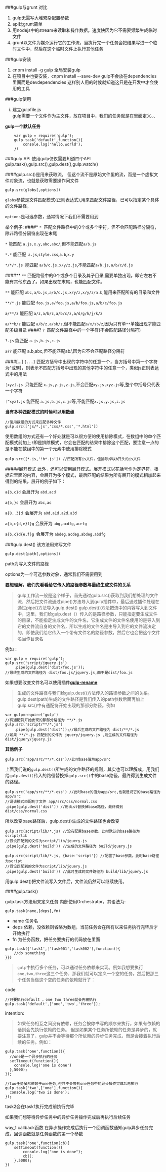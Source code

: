###gulp与grunt 对比
<ol>
<li>gulp无需写大堆繁杂配置参数</li>
<li>api比grunt简单</li>
<li>用nodejs中的stream来读取和操作数据，速度快因为它不需要频繁生成临时文件</li>
<li>grunt以文件为媒介运行它的工作流，当执行完一个任务会把结果写进一个临时文件中，然后在这个临时文件上执行其他任务</li>
</ol>

###gulp安装
<ol>
<li>cnpm install -g gulp  全局安装gulp</li>
<li>在项目中也要安装，cnpm install --save-dev gulp不会放在dependencies里面而是devdependencies 这样别人用的时候就知道这只是在开发中才会使用的工具</li>
</ol>

###gulp使用
<ol type="i">
<li>建立gulpfile.js</li>
gulp需要一个文件作为主文件，放在项目中，我们的任务就是在里面定义、、

</ol>
	<strong>gulp一个默认任务</strong>
	
		var gulp = require('gulp');
		gulp.task('default',function(){
			console.log('hello,world');
		})

###gulp API
使用gulp仅仅需要知道四个API gulp.task(),gulp.src(),gulp.dest(),gulp.watch()

####gulp.src()是用来获取流，
但这个流不是原始文件里的流，而是一个虚拟文件对象流，也就是获取需要操作问文件

	gulp.src(globs[,options])

`globs`参数是文件匹配模式(正则表达式),用来匹配文件路径，已可以指定某个具体的文件路径，

 `options`是可选参数，通常情况下我们不需要用到

举个例子:
####*
`* `匹配文件路径中的0个或多个字符，但不会匹配路径分隔符，除非路径分隔符出现在末尾

`*` 能匹配 `a.js,x.y,abc,abc/`,但不能匹配`a/b.js`

`*.*` 能匹配` a.js`,`style.css`,`a.b`,`x.y`

`*/*/*.js `能匹配 `a/b/c.js,x/y/z.js`,不能匹配`a/b.js,a/b/c/d.js`

####**
`**` 匹配路径中的0个或多个目录及其子目录,需要单独出现，即它左右不能有其他东西了。如果出现在末尾，也能匹配文件。

`**` 能匹配 `abc,a/b.js,a/b/c.js,x/y/z,x/y/z/a.b`,能用来匹配所有的目录和文件

`**/*.js` 能匹配 `foo.js,a/foo.js,a/b/foo.js,a/b/c/foo.js`

`a/**/z` 能匹配 `a/z,a/b/z,a/b/c/z,a/d/g/h/j/k/z`

`a/**b/z` 能匹配 `a/b/z,a/sb/z`,但不能匹配`a/x/sb/z`,因为只有单`**`单独出现才能匹配多级目录
####?
`? `匹配文件路径中的一个字符(不会匹配路径分隔符)

`?.js` 能匹配 `a.js,b.js,c.js`

`a??` 能匹配 a.b,abc,但不能匹配ab/,因为它不会匹配路径分隔符

####[...]
`[...]` 匹配方括号中出现的字符中的任意一个，当方括号中第一个字符为^或!时，则表示不匹配方括号中出现的其他字符中的任意一个，类似js正则表达式中的用法

`[xyz].js `只能匹配 `x.js,y.js,z.js`,不会匹配`xy.js,xyz.js`等,整个中括号只代表一个字符

`[^xyz].js` 能匹配 `a.js,b.js,c.js`等,不能匹配`x.js,y.js,z.js`

<strong>当有多种匹配模式的时候可以用数组</strong>

	//使用数组的方式来匹配多种文件
	gulp.src(['js/*.js','css/*.css','*.html'])

使用数组的方式还有一个好处就是可以很方便的使用排除模式，在数组中的单个匹配模式前加上`!`即是排除模式，它会在匹配的结果中排除这个匹配，要注意一点的是不能在数组中的第一个元素中使用排除模式

	gulp.src([*.js,'!b*.js']) //匹配所有js文件，但排除掉以b开头的js文件


#####展开模式
此外，还可以使用展开模式。展开模式以花括号作为定界符，根据它里面的内容，会展开为多个模式，最后匹配的结果为所有展开的模式相加起来得到的结果。展开的例子如下：

`a{b,c}d` 会展开为 `abd,acd`

`a{b,}c` 会展开为 `abc,ac`

`a{0..3}d `会展开为 `a0d,a1d,a2d,a3d`

`a{b,c{d,e}f}g` 会展开为 `abg,acdfg,acefg`

`a{b,c}d{e,f}g `会展开为 `abdeg,acdeg,abdeg,abdfg`

###gulp.dest()
该方法用来写文件

	gulp.dest(path[,options])

path为写入文件的路径

options为一个可选参数对象，通常我们不需要用到

<strong>要想理解，我们先看看给它传入的路径参数与最终生成文件的关系</strong>
> 
> gulp工作流一般是这个样子，首先通过gulp.src()获取到我们想处理的文件流，然后把文件流通过pipe()方法导入到gulp插件中，最后通过插件处理在通过pipe()方法导入gulp.dest()
> gulp.dest()方法把流中的内容写入到文件中，这里，我们给gulp.dest（）传入的是路径参数，只能指定要生成文件的目录，不能指定生成文件的文件名，它生成文件的文件名使用的是导入到它的文件流自身的文件名，所以生成的文件名是由导入到它的文件流决定的，即使我们给它传入一个带有文件名的路径参数，然后它也会把这个文件名当作目录名

例如：

	var gulp = require('gulp');
	gulp.src('script/jquery.js')
		.pipe(gulp.dest('dist/foo.js'));
	//最终生成的文件路径为 dist/foo.js/jquery.js,而不是dist/foo.js

如果想要改变文件名可以使用插件<strong>[gulp-rename](https://www.npmjs.com/package/gulp-rename "gulp-rename")</strong>

> 生成的文件路径与我们给gulp.dest()方法传入的路径参数之间的关系。
> gulp.dest(path)生成的文件路径是我们传入的path参数后面再加上gulp.src()中有通配符开始出现的那部分路径。例如

	var gulp=require('gulp')
	//有通配符开始出现的那部分路径为 **/*.js
	gulp.src('script/**/*.js')
		.pipe(gulp.dest('dist'));//最后生成的文件路径为 dist/**/*.js
	//如果 **/*.js 匹配到的文件为 jquery/jquery.js ,则生成的文件路径为 dist/jquery/jquery.js


<b>其他例子</b>

	gulp.src('app/src/**/*.css')//此时base值为app/src

上面我们说的`gulp.dest()`所生成的文件路径的规则，其实也可以理解成，用我们给`gulp.dest()`传入的路径替换掉`gulp.src()`中的base路径，最终得到生成文件的路径。

	gulp.src('app/src/**/*.css') //此时base的值为app/src,也就是说它的base路径为app/src
	//设该模式匹配到了文件 app/src/css/normal.css
	.pipe(gulp.dest('dist')) //用dist替换掉base路径，最终得到 dist/css/normal.css

所以改变base路径后，gulp.dest()生成的文件路径也会改变

	gulp.src(script/lib/*.js) //没有配置base参数，此时默认的base路径为script/lib
    //假设匹配到的文件为script/lib/jquery.js
    .pipe(gulp.dest('build')) //生成的文件路径为 build/jquery.js

	gulp.src(script/lib/*.js, {base:'script'}) //配置了base参数，此时base路径为script
    //假设匹配到的文件为script/lib/jquery.js
    .pipe(gulp.dest('build')) //此时生成的文件路径为 build/lib/jquery.js    
用gulp.dest()把文件流写入文件后，文件流仍然可以继续使用。

####gulp.task()

gulp.task方法用来定义任务.内部使用Orchestrator，其语法为:

	gulp.task(name,[deps],fn)

<ul type="square">
<li>name 任务名</li>
<li>deps 依赖，没依赖则省略为数组，当前任务会在所有以来任务执行完毕后才开始执行</li>
<li>fn 为任务函数，把任务要执行的代码放在里面</li>
</ul>

	gulp.task({'task1',['task001','task002'],function(){
		//do something
	}})

> `gulp`中执行多个任务，可以通过任务依赖来实现。例如我想要执行`one,two,three`这三个任务，那我们就可以定义一个空的任务，然后把那三个任务当做这个空的任务的依赖就行了：

code

	//只要执行default ，one two three就会先被执行
	gulp.task('default',['one','two','three']);

intention:

> 如果任务相互之间没有依赖，任务会按你书写的顺序来执行，如果有依赖的话则会先执行依赖的任务。
> 但是如果某个任务所依赖的任务是异步的，就要注意了，gulp并不会等待那个所依赖的异步任务完成，而是会接着执行后续的任务。例如：


	gulp.task('one',function(){
	  //one是一个异步执行的任务
	  setTimeout(function(){
	    console.log('one is done')
	  },5000);
	});
	
	//two任务虽然依赖于one任务,但并不会等到one任务中的异步操作完成后再执行
	gulp.task('two',['one'],function(){
	  console.log('two is done');
	});

task2会在task1执行完成前执行完毕

如果我们想等待异步任务中的异步任务操作完成后再执行后续任务

way_1 callback函数
在异步操作完成后执行一个回调函数通知gulp异步任务完成，回调函数就是任务函数的第一个参数

	gulp.task('one',function(cb){
		setTimeout(function(){
			console.log("one is done");
			cb();
		},5000);
	})
	